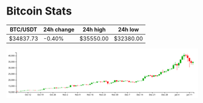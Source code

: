 # Bitcoin Stats

BTC/USDT|24h change|24h high|24h low|
|---|---|---|---|
|$34837.73|-0.40%|$35550.00|$32380.00|

<img src="./chart.svg">

